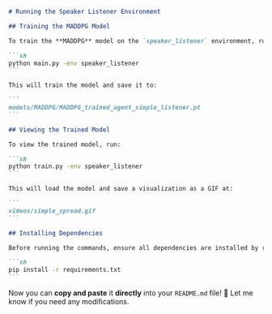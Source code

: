 ````md
# Running the Speaker Listener Environment

## Training the MADDPG Model

To train the **MADDPG** model on the `speaker_listener` environment, run:

```sh
python main.py -env speaker_listener
```

This will train the model and save it to:

```
models/MADDPG/MADDPG_trained_agent_simple_listener.pt
```

## Viewing the Trained Model

To view the trained model, run:

```sh
python train.py -env speaker_listener
```

This will load the model and save a visualization as a GIF at:

```
videos/simple_spread.gif
```

## Installing Dependencies

Before running the commands, ensure all dependencies are installed by running:

```sh
pip install -r requirements.txt
```
````

Now you can **copy and paste** it **directly** into your `README.md` file! 🚀 Let me know if you need any modifications.
